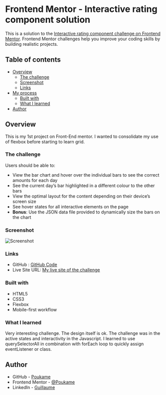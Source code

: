 # Frontend Mentor - Interactive rating component solution

This is a solution to the [Interactive rating component challenge on Frontend Mentor](https://www.frontendmentor.io/challenges/interactive-rating-component-koxpeBUmI). Frontend Mentor challenges help you improve your coding skills by building realistic projects. 

## Table of contents

- [Overview](#overview)
  - [The challenge](#the-challenge)
  - [Screenshot](#screenshot)
  - [Links](#links)
- [My process](#my-process)
  - [Built with](#built-with)
  - [What I learned](#what-i-learned)
- [Author](#author)

## Overview

This is my 1st project on Front-End mentor. I wanted to consolidate my use of flexbox before starting to learn grid.
### The challenge

Users should be able to:

- View the bar chart and hover over the individual bars to see the correct amounts for each day
- See the current day’s bar highlighted in a different colour to the other bars
- View the optimal layout for the content depending on their device’s screen size
- See hover states for all interactive elements on the page
- **Bonus**: Use the JSON data file provided to dynamically size the bars on the chart

### Screenshot

![Screenshot](./images/project-screenshot.png)

### Links

- GitHub : [GitHub Code](https://github.com/Poukame/Front-End-Mentor-Challenges/tree/main/FEM%20-%20interactive-rating-component-main)
- Live Site URL: [My live site of the challenge](https://relaxed-meerkat-1c08eb.netlify.app/)

### Built with

- HTML5
- CSS3
- Flexbox
- Mobile-first workflow

### What I learned

Very interesting challenge.
The design itself is ok. The challenge was in the active states and interactivity in the Javascript.
I learned to use querySelectorAll in combination with forEach loop to quickly assign eventListener or class.

## Author

- GitHub - [Poukame](https://github.com/Poukame)
- Frontend Mentor - [@Poukame](https://www.frontendmentor.io/profile/Poukame)
- LinkedIn - [Guillaume](https://www.linkedin.com/in/theretg)